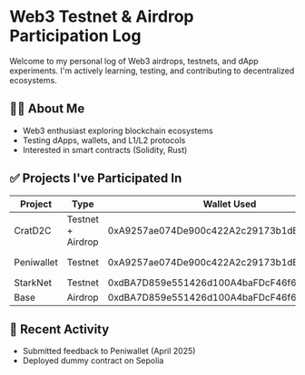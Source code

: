 # Web3 Testnet & Airdrop Participation Log

Welcome to my personal log of Web3 airdrops, testnets, and dApp experiments. I'm actively learning, testing, and contributing to decentralized ecosystems.

## 👨‍💻 About Me
- Web3 enthusiast exploring blockchain ecosystems
- Testing dApps, wallets, and L1/L2 protocols
- Interested in smart contracts (Solidity, Rust)

## ✅ Projects I've Participated In
| Project        | Type       | Wallet Used        | Status        |
|----------------|------------|--------------------|----------------|
| CratD2C        | Testnet + Airdrop |0xA9257ae074De900c422A2c29173b1dB9795807Ad | Completed     |
| Peniwallet     | Testnet    | 0xA9257ae074De900c422A2c29173b1dB9795807Ad | Feedback submitted |
| StarkNet       | Testnet    | 0xdBA7D859e551426d100A4baFDcF46f6BC509Ad3c | Joined         |
| Base           | Airdrop    | 0xdBA7D859e551426d100A4baFDcF46f6BC509Ad3c | Completed      |


## 🧪 Recent Activity
- Submitted feedback to Peniwallet (April 2025)
- Deployed dummy contract on Sepolia
